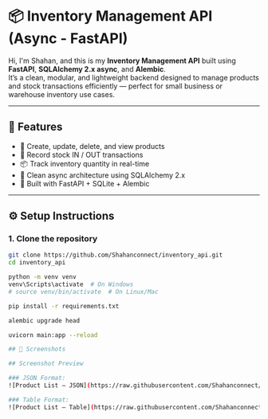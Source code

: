 # 📦 Inventory Management API (Async - FastAPI)

Hi, I'm Shahan, and this is my **Inventory Management API** built using **FastAPI**, **SQLAlchemy 2.x async**, and **Alembic**.  
It’s a clean, modular, and lightweight backend designed to manage products and stock transactions efficiently — perfect for small business or warehouse inventory use cases.

---

## 🚀 Features

- 📄 Create, update, delete, and view products
- 🔄 Record stock IN / OUT transactions
- 📦 Track inventory quantity in real-time
- 🧠 Clean async architecture using SQLAlchemy 2.x
- 🎯 Built with FastAPI + SQLite + Alembic

---

## ⚙️ Setup Instructions

### 1. Clone the repository

```bash
git clone https://github.com/Shahanconnect/inventory_api.git
cd inventory_api

python -m venv venv
venv\Scripts\activate  # On Windows
# source venv/bin/activate  # On Linux/Mac

pip install -r requirements.txt

alembic upgrade head

uvicorn main:app --reload

## 📸 Screenshots

## Screenshot Preview

### JSON Format:
![Product List – JSON](https://raw.githubusercontent.com/Shahanconnect/inventory_api/main/api_screenshots/product-list-json.PNG)

### Table Format:
![Product List – Table](https://raw.githubusercontent.com/Shahanconnect/inventory_api/main/api_screenshots/product-list-table.PNG)


